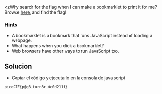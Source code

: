 <zWhy search for the flag when I can make a bookmarklet to print it for me?Browse [here](http://titan.picoctf.net:51073/), and find the flag!

### Hints
- A bookmarklet is a bookmark that runs JavaScript instead of loading a webpage.
- What happens when you click a bookmarklet?
- Web browsers have other ways to run JavaScript too.

## Solucion

- Copiar el código y ejecutarlo en la consola de java script

```
picoCTF{p@g3_turn3r_0c0d211f}
```